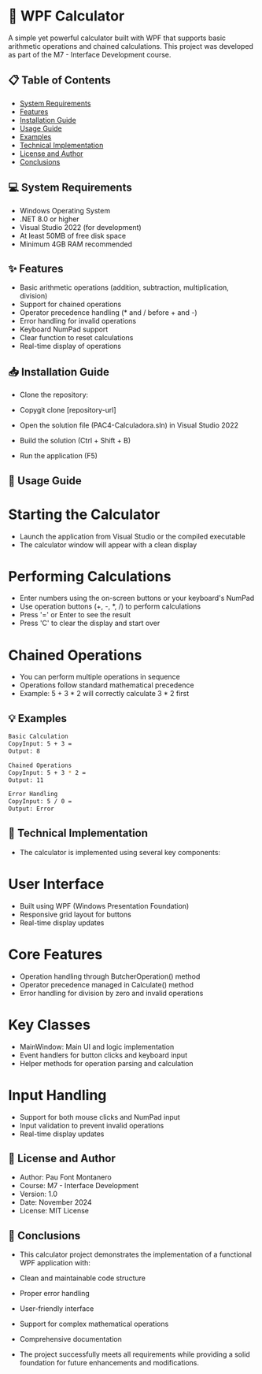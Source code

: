 # 🧮 WPF Calculator

A simple yet powerful calculator built with WPF that supports basic arithmetic operations and chained calculations. This project was developed as part of the M7 - Interface Development course.

## 📋 Table of Contents

- [System Requirements](#-system-requirements)
- [Features](#-features)
- [Installation Guide](#-installation-guide)
- [Usage Guide](#-usage-guide)
- [Examples](#-examples)
- [Technical Implementation](#-technical-implementation)
- [License and Author](#-license-and-author)
- [Conclusions](#-conclusions)

## 💻 System Requirements

- Windows Operating System
- .NET 8.0 or higher
- Visual Studio 2022 (for development)
- At least 50MB of free disk space
- Minimum 4GB RAM recommended

## ✨ Features

- Basic arithmetic operations (addition, subtraction, multiplication, division)
- Support for chained operations
- Operator precedence handling (* and / before + and -)
- Error handling for invalid operations
- Keyboard NumPad support
- Clear function to reset calculations
- Real-time display of operations

## 📥 Installation Guide

- Clone the repository:
- Copygit clone [repository-url]

- Open the solution file (PAC4-Calculadora.sln) in Visual Studio 2022
- Build the solution (Ctrl + Shift + B)
- Run the application (F5)

## 📖 Usage Guide

# Starting the Calculator

- Launch the application from Visual Studio or the compiled executable
- The calculator window will appear with a clean display


# Performing Calculations

- Enter numbers using the on-screen buttons or your keyboard's NumPad
- Use operation buttons (+, -, *, /) to perform calculations
- Press '=' or Enter to see the result
- Press 'C' to clear the display and start over


# Chained Operations

- You can perform multiple operations in sequence
- Operations follow standard mathematical precedence
- Example: 5 + 3 * 2 will correctly calculate 3 * 2 first



## 💡 Examples
```bash
Basic Calculation
CopyInput: 5 + 3 =
Output: 8
```
```bash
Chained Operations
CopyInput: 5 + 3 * 2 =
Output: 11
```
```bash
Error Handling
CopyInput: 5 / 0 =
Output: Error
```

## 🔧 Technical Implementation
- The calculator is implemented using several key components:

# User Interface

- Built using WPF (Windows Presentation Foundation)
- Responsive grid layout for buttons
- Real-time display updates


# Core Features

- Operation handling through ButcherOperation() method
- Operator precedence managed in Calculate() method
- Error handling for division by zero and invalid operations


# Key Classes

- MainWindow: Main UI and logic implementation
- Event handlers for button clicks and keyboard input
- Helper methods for operation parsing and calculation


# Input Handling

- Support for both mouse clicks and NumPad input
- Input validation to prevent invalid operations
- Real-time display updates



## 📝 License and Author

- Author: Pau Font Montanero
- Course: M7 - Interface Development
- Version: 1.0
- Date: November 2024
- License: MIT License

## 🎯 Conclusions
- This calculator project demonstrates the implementation of a functional WPF application with:

- Clean and maintainable code structure
- Proper error handling
- User-friendly interface
- Support for complex mathematical operations
- Comprehensive documentation

- The project successfully meets all requirements while providing a solid foundation for future enhancements and modifications.
